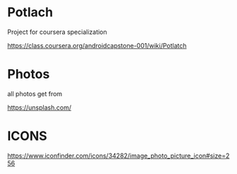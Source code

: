 Potlach
=======

Project for coursera specialization

https://class.coursera.org/androidcapstone-001/wiki/Potlatch


Photos
=======

all photos get from

https://unsplash.com/



ICONS
=======

https://www.iconfinder.com/icons/34282/image_photo_picture_icon#size=256